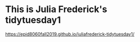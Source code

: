 # This is Julia Frederick's tidytuesday1
https://epid8060fall2019.github.io/juliafrederick-tidytuesday1/